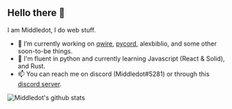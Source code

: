 ## Hello there 👋

I am Middledot, I do web stuff.

- 🔭 I’m currently working on [qwire](https://qwire.xyz), [pycord](https://github.com/Pycord-Development/pycord), alexbiblio, and some other soon-to-be things.
- 🌱 I'm fluent in python and currently learning Javascript (React & Solid), and Rust.
- 📫 You can reach me on discord (Middledot#5281) or through this [discord server](https://discord.gg/ckuGNY4S33).

![Middledot's github stats](https://github-readme-stats.vercel.app/api?username=Middledot&show_icons=true&count_private=true&include_all_commits=true&hide_border=true&bg_color=30,2e4057,083d77,da4167&text_color=f4d35e&icon_color=87f5fb&title_color=87f5fb)
